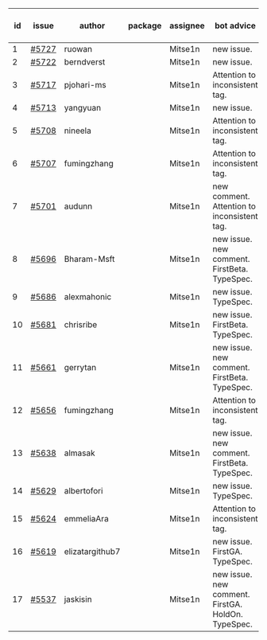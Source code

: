 | id | issue | author | package | assignee | bot advice | created date of issue | target release date | date from target |
| ------ | ------ | ------ | ------ | ------ | ------ | ------ | ------ | :-----: |
| 1 | [#5727](https://github.com/Azure/sdk-release-request/issues/5727) | ruowan |  | Mitse1n | new issue. | 11-15 | 12-26 |  |
| 2 | [#5722](https://github.com/Azure/sdk-release-request/issues/5722) | berndverst |  | Mitse1n | new issue. | 11-15 | 12-27 |  |
| 3 | [#5717](https://github.com/Azure/sdk-release-request/issues/5717) | pjohari-ms |  | Mitse1n | Attention to inconsistent tag. | 11-13 | 12-27 |  |
| 4 | [#5713](https://github.com/Azure/sdk-release-request/issues/5713) | yangyuan |  | Mitse1n | new issue. | 11-11 | 12-27 |  |
| 5 | [#5708](https://github.com/Azure/sdk-release-request/issues/5708) | nineela |  | Mitse1n | Attention to inconsistent tag. | 11-11 | 11-22 |  |
| 6 | [#5707](https://github.com/Azure/sdk-release-request/issues/5707) | fumingzhang |  | Mitse1n | Attention to inconsistent tag. | 11-11 | 12-26 |  |
| 7 | [#5701](https://github.com/Azure/sdk-release-request/issues/5701) | audunn |  | Mitse1n | new comment. Attention to inconsistent tag. | 11-07 | 11-22 |  |
| 8 | [#5696](https://github.com/Azure/sdk-release-request/issues/5696) | Bharam-Msft |  | Mitse1n | new issue. new comment. FirstBeta. TypeSpec. | 11-07 | 11-22 |  |
| 9 | [#5686](https://github.com/Azure/sdk-release-request/issues/5686) | alexmahonic |  | Mitse1n | new issue. TypeSpec. | 11-05 | 11-22 |  |
| 10 | [#5681](https://github.com/Azure/sdk-release-request/issues/5681) | chrisribe |  | Mitse1n | new issue. FirstBeta. TypeSpec. | 11-05 | 11-22 |  |
| 11 | [#5661](https://github.com/Azure/sdk-release-request/issues/5661) | gerrytan |  | Mitse1n | new issue. new comment. FirstBeta. TypeSpec. | 11-04 | 11-21 |  |
| 12 | [#5656](https://github.com/Azure/sdk-release-request/issues/5656) | fumingzhang |  | Mitse1n | Attention to inconsistent tag. | 10-30 | 11-21 |  |
| 13 | [#5638](https://github.com/Azure/sdk-release-request/issues/5638) | almasak |  | Mitse1n | new issue. new comment. FirstBeta. TypeSpec. | 10-23 | 11-21 |  |
| 14 | [#5629](https://github.com/Azure/sdk-release-request/issues/5629) | albertofori |  | Mitse1n | new issue. TypeSpec. | 10-22 | 11-22 |  |
| 15 | [#5624](https://github.com/Azure/sdk-release-request/issues/5624) | emmeliaAra |  | Mitse1n | Attention to inconsistent tag. | 10-22 | 11-22 |  |
| 16 | [#5619](https://github.com/Azure/sdk-release-request/issues/5619) | elizatargithub7 |  | Mitse1n | new issue. FirstGA. TypeSpec. | 10-16 | 11-22 |  |
| 17 | [#5537](https://github.com/Azure/sdk-release-request/issues/5537) | jaskisin |  | Mitse1n | new issue. new comment. FirstGA. HoldOn. TypeSpec. | 09-27 | 11-22 |  |
